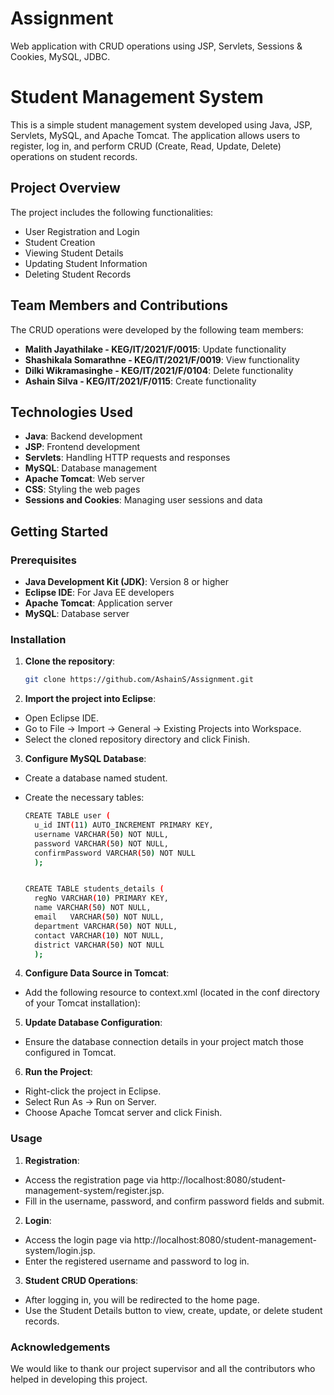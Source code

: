 # Assignment
Web application with CRUD operations using JSP, Servlets, Sessions &amp; Cookies, MySQL, JDBC.

# Student Management System

This is a simple student management system developed using Java, JSP, Servlets, MySQL, and Apache Tomcat. The application allows users to register, log in, and perform CRUD (Create, Read, Update, Delete) operations on student records.

## Project Overview

The project includes the following functionalities:
- User Registration and Login
- Student Creation
- Viewing Student Details
- Updating Student Information
- Deleting Student Records

## Team Members and Contributions

The CRUD operations were developed by the following team members:
- **Malith Jayathilake - KEG/IT/2021/F/0015**: Update functionality
- **Shashikala Somarathne - KEG/IT/2021/F/0019**: View functionality
- **Dilki Wikramasinghe - KEG/IT/2021/F/0104**: Delete functionality
- **Ashain Silva - KEG/IT/2021/F/0115**: Create functionality

## Technologies Used

- **Java**: Backend development
- **JSP**: Frontend development
- **Servlets**: Handling HTTP requests and responses
- **MySQL**: Database management
- **Apache Tomcat**: Web server
- **CSS**: Styling the web pages
- **Sessions and Cookies**: Managing user sessions and data

## Getting Started

### Prerequisites

- **Java Development Kit (JDK)**: Version 8 or higher
- **Eclipse IDE**: For Java EE developers
- **Apache Tomcat**: Application server
- **MySQL**: Database server

### Installation

1. **Clone the repository**:
   ```bash
   git clone https://github.com/AshainS/Assignment.git
   
2. **Import the project into Eclipse**:
  - Open Eclipse IDE.
  - Go to File -> Import -> General -> Existing Projects into Workspace.
  - Select the cloned repository directory and click Finish.

3. **Configure MySQL Database**:
- Create a database named student.
- Create the necessary tables:

  ```bash
  CREATE TABLE user (
    u_id INT(11) AUTO_INCREMENT PRIMARY KEY,
    username VARCHAR(50) NOT NULL,
    password VARCHAR(50) NOT NULL,
    confirmPassword	VARCHAR(50) NOT NULL
    );

  
  CREATE TABLE students_details (
    regNo VARCHAR(10) PRIMARY KEY,
    name VARCHAR(50) NOT NULL,
    email	VARCHAR(50) NOT NULL,
    department VARCHAR(50) NOT NULL,
    contact VARCHAR(10) NOT NULL,
    district VARCHAR(50) NOT NULL
    );

4. **Configure Data Source in Tomcat**:
  - Add the following resource to context.xml (located in the conf directory of your Tomcat installation):

  <Resource name="jdbc/StudentDB" auth="Container" type="javax.sql.DataSource"
          maxTotal="100" maxIdle="30" maxWaitMillis="10000"
          username="root" password="password" driverClassName="com.mysql.cj.jdbc.Driver"
          url="jdbc:mysql://localhost:3306/student"/>
          

5. **Update Database Configuration**:
  - Ensure the database connection details in your project match those configured in Tomcat.


6. **Run the Project**:
  - Right-click the project in Eclipse.
  - Select Run As -> Run on Server.
  - Choose Apache Tomcat server and click Finish.

### Usage

1. **Registration**:
  - Access the registration page via http://localhost:8080/student-management-system/register.jsp.
  - Fill in the username, password, and confirm password fields and submit.

2. **Login**:
  - Access the login page via http://localhost:8080/student-management-system/login.jsp.
  - Enter the registered username and password to log in.

3. **Student CRUD Operations**:
  - After logging in, you will be redirected to the home page.
  - Use the Student Details button to view, create, update, or delete student records.

### Acknowledgements

We would like to thank our project supervisor and all the contributors who helped in developing this project.
